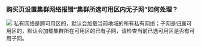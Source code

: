 ### 购买页设置集群网络报错“集群所选可用区内无子网”如何处理？
![](https://main.qcloudimg.com/raw/5b83747c07b5ab0eedc4d38fbfc13865.png)
私有网络是跨可用区的，默认会加载当前地域的所有私有网络；子网是归属可用区的，默认会加载集群所在可用区的已有子网，请检查当前已选可用区是否有可用子网。
